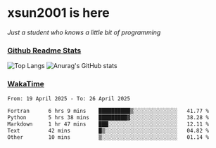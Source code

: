 # xsun2001 is here

*Just a student who knows a little bit of programming*

### [Github Readme Stats](https://github.com/anuraghazra/github-readme-stats)

![Top Langs](https://github-readme-stats.vercel.app/api/top-langs/?username=xsun2001&layout=compact&theme=radical) ![Anurag's GitHub stats](https://github-readme-stats.vercel.app/api?username=xsun2001&show_icons=true&theme=radical)

### [WakaTime](https://wakatime.com)

<!--START_SECTION:waka-->

```txt
From: 19 April 2025 - To: 26 April 2025

Fortran      6 hrs 9 mins    ██████████▒░░░░░░░░░░░░░░   41.77 %
Python       5 hrs 38 mins   █████████▓░░░░░░░░░░░░░░░   38.28 %
Markdown     1 hr 47 mins    ███░░░░░░░░░░░░░░░░░░░░░░   12.11 %
Text         42 mins         █▒░░░░░░░░░░░░░░░░░░░░░░░   04.82 %
Other        10 mins         ▒░░░░░░░░░░░░░░░░░░░░░░░░   01.14 %
```

<!--END_SECTION:waka-->
